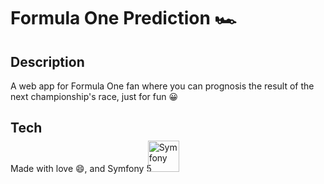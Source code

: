# Formula One Prediction 🏎️

## Description

A web app for Formula One fan where you can prognosis the result of the next championship's race, just for fun 😀

## Tech

Made with love 😄, and Symfony 5 <img style="margin: -10px" src="https://profilinator.rishav.dev/skills-assets/symfony_black_03.svg" alt="Symfony" height="50" />  
